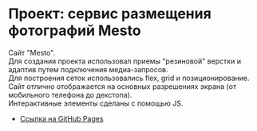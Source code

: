 # Проект: сервис размещения фотографий Mesto

Сайт "Mesto".  
Для создания проекта использовал приемы "резиновой" верстки и адаптив путем подключения медиа-запросов.  
Для построения сеток использовались flex, grid и позиционирование.  
Сайт отлично отображается на основных разрешениях экрана (от мобильного телефона до декстопа).  
Интерактивные элементы сделаны с помощью JS.

* [Ссылка на GitHub Pages](https://sayno21.github.io/mesto-project/)
